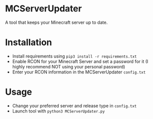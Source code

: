 # MCServerUpdater
A tool that keeps your Minecraft server up to date.


# Installation

  - Install requirements using `pip3 install -r requirements.txt`
  - Enable RCON for your Minecraft Server and set a password for it (I highly recommend NOT using your personal password)
  - Enter your RCON information in the MCServerUpdater `config.txt`

  
# Usage

  - Change your preferred server and release type in `config.txt`
  - Launch tool with `python3 MCServerUpdater.py`
